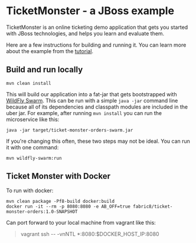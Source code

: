 # TicketMonster - a JBoss example

TicketMonster is an online ticketing demo application that gets you started with JBoss technologies, and helps you learn and evaluate them.

Here are a few instructions for building and running it. You can learn more about the example from the [tutorial](http://www.jboss.org/ticket-monster).

## Build and run locally

```
mvn clean install
```

This will build our application into a fat-jar that gets bootstrapped with [WildFly Swarm](http://wildfly-swarm.io). This can be run with a simple `java -jar` command line because all of its dependencies and classpath modules are included in the uber jar. For example, after running `mvn install` you can run the microservice like this:

```
java -jar target/ticket-monster-orders-swarm.jar 
```

If you're changing this often, these two steps may not be ideal. You can run it with one command:

```
mvn wildfly-swarm:run
```

## Ticket Monster with Docker

To run with docker:

```
mvn clean package -Pf8-build docker:build
docker run -it --rm -p 8080:8080 -e AB_OFF=true fabric8/ticket-monster-orders:1.0-SNAPSHOT
```

Can port forward to your local machine from vagrant like this:

> vagrant ssh -- -vnNTL *:8080:$DOCKER_HOST_IP:8080

